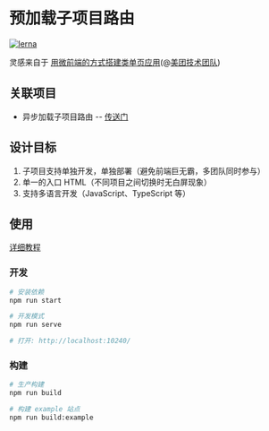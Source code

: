 # 预加载子项目路由

[![lerna](https://img.shields.io/badge/maintained%20with-lerna-cc00ff.svg)](https://lernajs.io/)

灵感来自于 [用微前端的方式搭建类单页应用](https://tech.meituan.com/fe_tiny_spa.html)(@[美团技术团队](https://tech.meituan.com))

## 关联项目

- 异步加载子项目路由 -- [传送门](https://github.com/micro-frontends-vue/async-routes)

## 设计目标

1. 子项目支持单独开发，单独部署（避免前端巨无霸，多团队同时参与）
2. 单一的入口 HTML（不同项目之间切换时无白屏现象）
3. 支持多语言开发（JavaScript、TypeScript 等）

## 使用

[详细教程](./detail.md)
### 开发

```bash
# 安装依赖
npm run start

# 开发模式
npm run serve

# 打开: http://localhost:10240/
```

### 构建

```bash
# 生产构建
npm run build

# 构建 example 站点
npm run build:example
```
